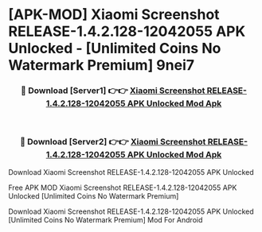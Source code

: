 # [APK-MOD] Xiaomi Screenshot RELEASE-1.4.2.128-12042055 APK Unlocked - [Unlimited Coins No Watermark Premium] 9nei7



<div align="center">
<h3>🔴 Download [Server1] 👉👉 <a href="https://momento.my/?title=Xiaomi_Screenshot_RELEASE-1.4.2.128-12042055_APK_Unlocked">Xiaomi Screenshot RELEASE-1.4.2.128-12042055 APK Unlocked Mod Apk</a></h3><br>

<h3>🔴 Download [Server2] 👉👉 <a href="https://momento.my/?title=Xiaomi_Screenshot_RELEASE-1.4.2.128-12042055_APK_Unlocked">Xiaomi Screenshot RELEASE-1.4.2.128-12042055 APK Unlocked Mod Apk</a></h3>
</div>



Download Xiaomi Screenshot RELEASE-1.4.2.128-12042055 APK Unlocked 

Free APK MOD Xiaomi Screenshot RELEASE-1.4.2.128-12042055 APK Unlocked [Unlimited Coins No Watermark Premium]

Download Xiaomi Screenshot RELEASE-1.4.2.128-12042055 APK Unlocked [Unlimited Coins No Watermark Premium] Mod For Android
